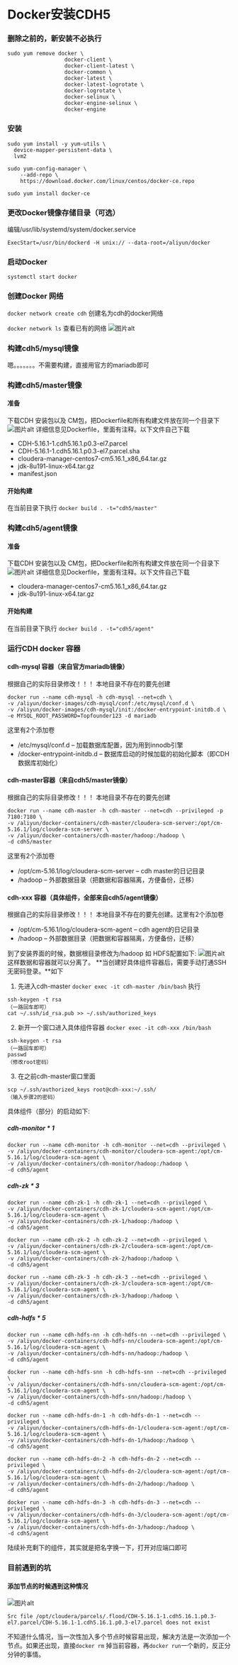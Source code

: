 # Docker安装CDH5
### 删除之前的，新安装不必执行
```
sudo yum remove docker \
                  docker-client \
                  docker-client-latest \
                  docker-common \
                  docker-latest \
                  docker-latest-logrotate \
                  docker-logrotate \
                  docker-selinux \
                  docker-engine-selinux \
                  docker-engine
```
### 安装
```
sudo yum install -y yum-utils \
  device-mapper-persistent-data \
  lvm2

sudo yum-config-manager \
    --add-repo \
    https://download.docker.com/linux/centos/docker-ce.repo

sudo yum install docker-ce
```
### 更改Docker镜像存储目录（可选）
编辑/usr/lib/systemd/system/docker.service

`ExecStart=/usr/bin/dockerd -H unix:// --data-root=/aliyun/docker`

### 启动Docker
`systemctl start docker`

### 创建Docker 网络
`docker network create cdh` 创建名为cdh的docker网络

`docker network ls` 查看已有的网络
![图片alt](https://github.com/wsjwoods/CDH-Docker/blob/master/img/1.png)

### 构建cdh5/mysql镜像
嗯。。。。。。。不需要构建，直接用官方的mariadb即可

### 构建cdh5/master镜像

#### 准备
下载CDH 安装包以及 CM包，把Dockerfile和所有构建文件放在同一个目录下
![图片alt](https://github.com/wsjwoods/CDH-Docker/blob/master/img/2.png)
详细信息见Dockerfile，里面有注释。以下文件自己下载
- CDH-5.16.1-1.cdh5.16.1.p0.3-el7.parcel
- CDH-5.16.1-1.cdh5.16.1.p0.3-el7.parcel.sha
- cloudera-manager-centos7-cm5.16.1_x86_64.tar.gz
- jdk-8u191-linux-x64.tar.gz
- manifest.json

#### 开始构建
在当前目录下执行 `docker build . -t="cdh5/master"`

### 构建cdh5/agent镜像
#### 准备
下载CDH 安装包以及 CM包，把Dockerfile和所有构建文件放在同一个目录下
![图片alt](https://github.com/wsjwoods/CDH-Docker/blob/master/img/3.png)
详细信息见Dockerfile，里面有注释。以下文件自己下载
- cloudera-manager-centos7-cm5.16.1_x86_64.tar.gz
- jdk-8u191-linux-x64.tar.gz

#### 开始构建
在当前目录下执行 `docker build . -t="cdh5/agent"`

### 运行CDH docker 容器
#### cdh-mysql 容器（来自官方mariadb镜像）
根据自己的实际目录修改！！！ 本地目录不存在的要先创建
```
docker run --name cdh-mysql -h cdh-mysql --net=cdh \
-v /aliyun/docker-images/cdh-mysql/conf:/etc/mysql/conf.d \
-v /aliyun/docker-images/cdh-mysql/init:/docker-entrypoint-initdb.d \
-e MYSQL_ROOT_PASSWORD=Topfounder123 -d mariadb
```
这里有2个添加卷
- /etc/mysql/conf.d – 加载数据库配置，因为用到innodb引擎
- /docker-entrypoint-initdb.d – 数据库启动的时候加载的初始化脚本（即CDH数据库初始化）

#### cdh-master容器（来自cdh5/master镜像）
根据自己的实际目录修改！！！ 本地目录不存在的要先创建
```
docker run --name cdh-master -h cdh-master --net=cdh --privileged -p 7180:7180 \
-v /aliyun/docker-containers/cdh-master/cloudera-scm-server:/opt/cm-5.16.1/log/cloudera-scm-server \
-v /aliyun/docker-containers/cdh-master/hadoop:/hadoop \
-d cdh5/master
```
这里有2个添加卷
- /opt/cm-5.16.1/log/cloudera-scm-server – cdh master的日记目录
- /hadoop – 外部数据目录（把数据和容器隔离，方便备份，迁移）

#### cdh-xxx 容器（具体组件，全部来自cdh5/agent镜像）
根据自己的实际目录修改！！！ 本地目录不存在的要先创建。这里有2个添加卷
- /opt/cm-5.16.1/log/cloudera-scm-agent – cdh agent的日记目录
- /hadoop – 外部数据目录（把数据和容器隔离，方便备份，迁移）

到了安装界面的时候，数据根目录修改为/hadoop 如 HDFS配置如下:
![图片alt](https://github.com/wsjwoods/CDH-Docker/blob/master/img/4.png)
这样数据和容器就可以分离了。
**当创建好具体组件容器后，需要手动打通SSH无密码登录。**如下
1. 先进入cdh-master `docker exec -it cdh-master /bin/bash` 执行
```
ssh-keygen -t rsa
（一路回车即可）
cat ~/.ssh/id_rsa.pub >> ~/.ssh/authorized_keys
```
2.  新开一个窗口进入具体组件容器 `docker exec -it cdh-xxx /bin/bash`
```
ssh-keygen -t rsa
（一路回车即可）
passwd
（修改root密码）
```
3. 在之前cdh-master窗口里面
```
scp ~/.ssh/authorized_keys root@cdh-xxx:~/.ssh/
（输入步骤2的密码）
```

具体组件（部分）的启动如下:
##### cdh-monitor * 1
```
docker run --name cdh-monitor -h cdh-monitor --net=cdh --privileged \
-v /aliyun/docker-containers/cdh-monitor/cloudera-scm-agent:/opt/cm-5.16.1/log/cloudera-scm-agent \
-v /aliyun/docker-containers/cdh-monitor/hadoop:/hadoop \
-d cdh5/agent
```
##### cdh-zk * 3
```
docker run --name cdh-zk-1 -h cdh-zk-1 --net=cdh --privileged \
-v /aliyun/docker-containers/cdh-zk-1/cloudera-scm-agent:/opt/cm-5.16.1/log/cloudera-scm-agent \
-v /aliyun/docker-containers/cdh-zk-1/hadoop:/hadoop \
-d cdh5/agent

docker run --name cdh-zk-2 -h cdh-zk-2 --net=cdh --privileged \
-v /aliyun/docker-containers/cdh-zk-2/cloudera-scm-agent:/opt/cm-5.16.1/log/cloudera-scm-agent \
-v /aliyun/docker-containers/cdh-zk-2/hadoop:/hadoop \
-d cdh5/agent

docker run --name cdh-zk-3 -h cdh-zk-3 --net=cdh --privileged \
-v /aliyun/docker-containers/cdh-zk-3/cloudera-scm-agent:/opt/cm-5.16.1/log/cloudera-scm-agent \
-v /aliyun/docker-containers/cdh-zk-3/hadoop:/hadoop \
-d cdh5/agent
```

##### cdh-hdfs * 5
```
docker run --name cdh-hdfs-nn -h cdh-hdfs-nn --net=cdh --privileged \
-v /aliyun/docker-containers/cdh-hdfs-nn/cloudera-scm-agent:/opt/cm-5.16.1/log/cloudera-scm-agent \
-v /aliyun/docker-containers/cdh-hdfs-nn/hadoop:/hadoop \
-d cdh5/agent

docker run --name cdh-hdfs-snn -h cdh-hdfs-snn --net=cdh --privileged \
-v /aliyun/docker-containers/cdh-hdfs-snn/cloudera-scm-agent:/opt/cm-5.16.1/log/cloudera-scm-agent \
-v /aliyun/docker-containers/cdh-hdfs-snn/hadoop:/hadoop \
-d cdh5/agent

docker run --name cdh-hdfs-dn-1 -h cdh-hdfs-dn-1 --net=cdh --privileged \
-v /aliyun/docker-containers/cdh-hdfs-dn-1/cloudera-scm-agent:/opt/cm-5.16.1/log/cloudera-scm-agent \
-v /aliyun/docker-containers/cdh-hdfs-dn-1/hadoop:/hadoop \
-d cdh5/agent

docker run --name cdh-hdfs-dn-2 -h cdh-hdfs-dn-2 --net=cdh --privileged \
-v /aliyun/docker-containers/cdh-hdfs-dn-2/cloudera-scm-agent:/opt/cm-5.16.1/log/cloudera-scm-agent \
-v /aliyun/docker-containers/cdh-hdfs-dn-2/hadoop:/hadoop \
-d cdh5/agent

docker run --name cdh-hdfs-dn-3 -h cdh-hdfs-dn-3 --net=cdh --privileged \
-v /aliyun/docker-containers/cdh-hdfs-dn-3/cloudera-scm-agent:/opt/cm-5.16.1/log/cloudera-scm-agent \
-v /aliyun/docker-containers/cdh-hdfs-dn-3/hadoop:/hadoop \
-d cdh5/agent
```

陆续补充剩下的组件，其实就是把名字换一下，打开对应端口即可

### 目前遇到的坑
#### 添加节点的时候遇到这种情况
![图片alt](https://github.com/wsjwoods/CDH-Docker/blob/master/img/5.png)
```
Src file /opt/cloudera/parcels/.flood/CDH-5.16.1-1.cdh5.16.1.p0.3-el7.parcel/CDH-5.16.1-1.cdh5.16.1.p0.3-el7.parcel does not exist
```
不知道什么情况，当一次性加入多个节点时候容易出现，解决方法是一次添加一个节点。如果还出现，直接`docker rm` 掉当前容器，再`docker run`一个新的，反正分分钟的事情。
